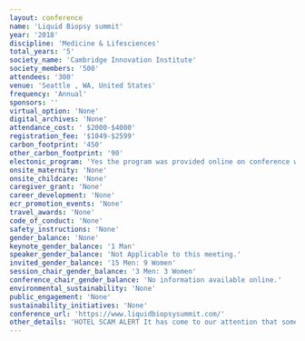```yaml
---
layout: conference 
name: 'Liquid Biopsy summit'
year: '2018'
discipline: 'Medicine & Lifesciences'
total_years: '5'
society_name: 'Cambridge Innovation Institute'
society_members: '500'
attendees: '300'
venue: 'Seattle , WA, United States'
frequency: 'Annual'
sponsors: ''
virtual_option: 'None'
digital_archives: 'None'
attendance_cost: ' $2000-$4000'
registration_fee: '$1049-$2599'
carbon_footprint: '450'
other_carbon_footprint: '90'
electonic_program: 'Yes the program was provided online on conference website.'
onsite_maternity: 'None'
onsite_childcare: 'None'
caregiver_grant: 'None'
career_development: 'None'
ecr_promotion_events: 'None'
travel_awards: 'None'
code_of_conduct: 'None'
safety_instructions: 'None'
gender_balance: 'None'
keynote_gender_balance: '1 Man'
speaker_gender_balance: 'Not Applicable to this meeting.'
invited_gender_balance: '15 Men: 9 Women'
session_chair_gender_balance: '3 Men: 3 Women'
conference_chair_gender_balance: 'No information available online.'
environmental_sustainability: 'None'
public_engagement: 'None'
sustainability_initiatives: 'None'
conference_url: 'https://www.liquidbiopsysummit.com/'
other_details: 'HOTEL SCAM ALERT It has come to our attention that some of our conference participants are being targeted in a hotel scam. We do not utilize any third party hotel booking services. If you are contacted by any company other than Cambridge Innovation Institute (CII) or any of CII’s divisions (including Cambridge Healthtech Institute and Cambridge EnerTech) please do not do business with them. These companies may ask for advance payment, and should you contract with them, you may be unable to confirm, make changes or receive a refund, and reservations are often canceled without advance notice.'
---
```

